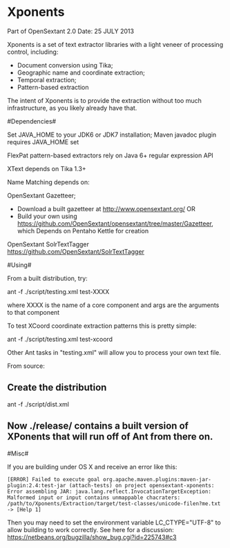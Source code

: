 Xponents
========

 Part of OpenSextant 2.0
 Date: 25 JULY 2013

Xponents is a set of text extractor libraries with a light veneer of processing control, including:

  * Document conversion using Tika;
  * Geographic name and coordinate extraction;
  * Temporal extraction;
  * Pattern-based extraction

The intent of Xponents is to provide the extraction without too much infrastructure, as you likely already have that.


#Dependencies#

Set JAVA_HOME to your JDK6 or JDK7 installation;  Maven javadoc plugin requires JAVA_HOME set

FlexPat pattern-based extractors rely on Java 6+ regular expression API

XText depends on Tika 1.3+

Name Matching depends on:

  OpenSextant Gazetteer;
  * Download a built gazetteer at  http://www.opensextant.org/
  OR
  * Build  your own using https://github.com/OpenSextant/opensextant/tree/master/Gazetteer, which Depends on Pentaho Kettle for creation

  OpenSextant SolrTextTagger
  https://github.com/OpenSextant/SolrTextTagger


#Using#

From a built distribution, try:

  ant -f ./script/testing.xml  test-XXXX     <args>

where XXXX is the name of a core component and args are the arguments to that component


To test XCoord coordinate extraction patterns this is pretty simple:

  ant -f ./script/testing.xml  test-xcoord

Other Ant tasks in "testing.xml" will allow you to process your own text file.


From source:

  ## Create the distribution
  ant -f ./script/dist.xml

  ## Now ./release/  contains a built version of XPonents that will run off of Ant from there on.

#Misc#

If you are building under OS X and receive an error like this:

    [ERROR] Failed to execute goal org.apache.maven.plugins:maven-jar-plugin:2.4:test-jar (attach-tests) on project opensextant-xponents: Error assembling JAR: java.lang.reflect.InvocationTargetException: Malformed input or input contains unmappable chacraters: /path/to/Xponents/Extraction/target/test-classes/unicode-filen?me.txt -> [Help 1]

Then you may need to set the environment variable LC_CTYPE="UTF-8" to allow building to work correctly. See here for a discussion: https://netbeans.org/bugzilla/show_bug.cgi?id=225743#c3
